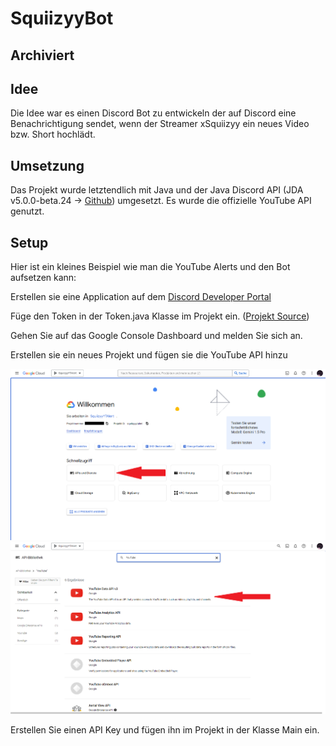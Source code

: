 # SquiizyyBot 
## Archiviert


## Idee
Die Idee war es einen Discord Bot zu entwickeln der auf Discord eine Benachrichtigung sendet, wenn der Streamer xSquiizyy ein neues Video bzw. Short hochlädt.

## Umsetzung
Das Projekt wurde letztendlich mit Java und der Java Discord API (JDA v5.0.0-beta.24 -> [Github](https://github.com/discord-jda/JDA)) umgesetzt. Es wurde die offizielle YouTube API genutzt. 


## Setup
Hier ist ein kleines Beispiel wie man die YouTube Alerts und den Bot aufsetzen kann:
<procedure title="Bot aufsetzen" id="setup-bot">
    <step>
        <p>Erstellen sie eine Application auf dem <a href="https://discord.com/developers/applications">Discord Developer Portal</a></p>
    </step>
    <step>
        <p>Füge den Token in der Token.java Klasse im Projekt ein. (<a href="https://github.com/construktdev/squiizyybot">Projekt Source</a>)</p>
    </step>
</procedure>

<procedure title="YouTube Alerts aufsetzen" id="setup-yt">
    <step>
        <p>Gehen Sie auf das Google Console Dashboard und melden Sie sich an.</p>
    </step>
    <step>
        <p>Erstellen sie ein neues Projekt und fügen sie die YouTube API hinzu</p>
        <img src="cloud1.png"></img>
        <img src="cloud2.png"></img>
    </step>
    <step>
        <p>Erstellen Sie einen API Key und fügen ihn im Projekt in der Klasse Main ein.</p>
    </step>
</procedure>

